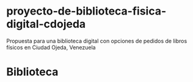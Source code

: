 # proyecto-de-biblioteca-fisica-digital-cdojeda
Propuesta para una biblioteca digital con opciones de pedidos de libros físicos en Ciudad Ojeda, Venezuela
<!DOCTYPE html>
<html>
  <head>
    <meta charset="UTF-8">
    <title>Biblioteca</title>
    <link rel="stylesheet" type="text/css" href="style.css">
  </head>
  <body>
    <main>
    <h1>Biblioteca</h1>
    </main>  
  </body>
</html>
